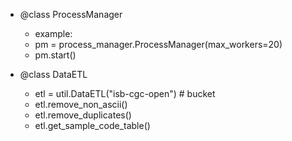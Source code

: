 * @class ProcessManager
   * example:
    * pm = process_manager.ProcessManager(max_workers=20) 
    * pm.start()
    
 * @class DataETL
   * etl = util.DataETL("isb-cgc-open") # bucket 
   * etl.remove_non_ascii()
   * etl.remove_duplicates()
   * etl.get_sample_code_table()
    

